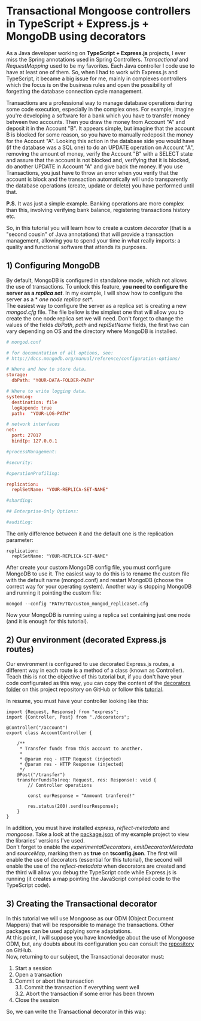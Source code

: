 # Transactional Mongoose controllers in TypeScript + Express.js + MongoDB using decorators

As a Java developer working on **TypeScript + Express.js** projects, I ever miss the Spring annotations used in Spring
Controllers. *Transactional* and *RequestMapping* used to be my favorites. Each Java controller I code use to have at
least one of them. So, when I had to work with Express.js and TypeScript, it became a big issue for me, mainly in
complexes controllers which the focus is on the business rules and open the possibility of forgetting the
database connection cycle management.

Transactions are a professional way to manage database operations during some code execution, especially in the complex
ones. For example, imagine you're developing a software for a bank which you have to transfer money between two
accounts. Then you draw the money from Account "A" and deposit it in the Account "B". It appears simple, but imagine
that the account B is blocked for some reason, so you have to manually redeposit the money for the Account "A".
Looking this action in the database side you would have (if the database was a SQL one) to do an UPDATE operation on
Account "A", removing the amount of money, verify the Account "B" with a SELECT state and assure that the account is not
blocked and, verifying that it is blocked, do another UPDATE in Account "A" and give back the money. If you use
Transactions, you just have to throw an error when you verify that the account is block and the transaction
automatically will undo transparently the database operations (create, update or delete) you have performed until that.

**P.S.** It was just a simple example. Banking operations are more complex than this, involving verifying bank balance,
registering transactions history etc.

So, in this tutorial you will learn how to create a custom *decorator* (that is a "second cousin" of Java annotations)
that will provide a transaction management, allowing you to spend your time in what really imports: a quality and
functional software that attends its purposes. <br>

## 1) Configuring MongoDB

By default, MongoDB is configured in standalone mode, which not allows the use of transactions. To unlock this feature,
**you need to configure the server as a *replica set***. In my example, I will show how to configure the server as a *
*one
node replica set**.<br>
The easiest way to configure the server as a replica set is creating a new *mongod.cfg* file. The file bellow is the
simplest one that will allow you to create the one node replica set we will need. Don't forget to change the values of
the fields *dbPath*, *path* and *replSetName* fields, the first two can vary depending on OS and the directory where
MongoDB is installed.

```` mongod.conf for replica set use
# mongod.conf

# for documentation of all options, see:
# http://docs.mongodb.org/manual/reference/configuration-options/

# Where and how to store data.
storage:
  dbPath: "YOUR-DATA-FOLDER-PATH"

# Where to write logging data.
systemLog:
  destination: file
  logAppend: true
  path:  "YOUR-LOG-PATH"

# network interfaces
net:
  port: 27017
  bindIp: 127.0.0.1

#processManagement:

#security:

#operationProfiling:

replication:
  replSetName: "YOUR-REPLICA-SET-NAME"

#sharding:

## Enterprise-Only Options:

#auditLog:
````

The only difference between it and the default one is the replication parameter:

```
replication:
  replSetName: "YOUR-REPLICA-SET-NAME"
```

After create your custom MongoDB config file, you must configure MongoDB to use it. The easiest way to do this is to
rename the custom file with the default name (mongod.conf) and restart MongoDB (choose the correct way for your
operating system). Another way is stopping MongoDB and running it pointing the custom file:

````
mongod --config "PATH/TO/custom_mongod_replicaset.cfg
````

Now your MongoDB is running using a replica set containing just one node (and it is enough for this tutorial).

## 2) Our environment (decorated Express.js routes)

Our environment is configured to use decorated Express.js routes, a different way in each route is a method of a
class (known as Controller). Teach this is not the objective of this tutorial but, if you don't have your code
configurated as this way, you can copy the content of the [decorators folder]() on this project repository on GitHub or
follow
this [tutorial](https://medium.com/globant/expressjs-routing-with-decorators-dependency-injection-and-reflect-metadata-945f92e15a06).

In resume, you must have your controller looking like this:

```
import {Request, Response} from "express";
import {Controller, Post} from "./decorators";

@Controller("/account")
export class AccountController {

    /**
     * Transfer funds from this account to another.
     *
     * @param req - HTTP Request (injected)
     * @param res - HTTP Response (injected)
     */
    @Post("/transfer")
    transferFundsTo(req: Request, res: Response): void {
        // Controller operations

        const ourResponse = "Ammount tranfered!"

        res.status(200).send(ourResponse);
    }
}
```

In addition, you must have installed *express*, *reflect-metadata* and *mongoose*. Take a look at the [package.json]()
of my example project to view the libraries' versions I've used. <br>
Don't forget to enable the *experimentalDecorators*, *emitDecoratorMetadata* and *sourceMap*, marking them as **true**
on **tsconfig.json**. The first will enable the use of decorators (essential for this tutorial), the second will enable
the use of the *reflect-metadata* when decorators are created and the third will allow you debug the TypeScript code
while Express.js is running (it creates a map pointing the JavaScript compiled code to the TypeScript code).

## 3) Creating the Transactional decorator

In this tutorial we will use Mongoose as our ODM (Object Document Mappers) that will be responsible to manage the
transactions. Other packages can be used applying some adaptations.<br>
At this point, I will suppose you have knowledge about the use of Mongoose ODM, but, any doubts about its configuration
you can consult the [repository]() on GitHub.<br>
Now, returning to our subject, the Transactional decorator must:

1. Start a session
2. Open a transaction
3. Commit or abort the transaction <br>
   3.1. Commit the transaction if everything went well <br>
   3.2. Abort the transaction if some error has been thrown
4. Close the session

So, we can write the Transactional decorator in this way:

```

```